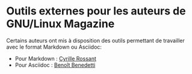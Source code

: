 # Outils externes pour les auteurs de GNU/Linux Magazine

Certains auteurs ont mis à disposition des outils permettant de travailler avec le format Markdown ou Asciidoc:
* Pour Markdown : [Cyrille Rossant](https://gist.github.com/rossant/99a2316465c84192b630)
* Pour Asciidoc : [Benoît Benedetti](https://bitbucket.org/humboldtux/glmf-template)
